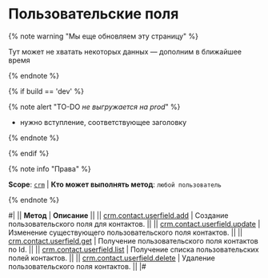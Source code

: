 # Пользовательские поля

{% note warning "Мы еще обновляем эту страницу" %}

Тут может не хватать некоторых данных — дополним в ближайшее время

{% endnote %}

{% if build == 'dev' %}

{% note alert "TO-DO _не выгружается на prod_" %}

- нужно вступление, соответствующее заголовку

{% endnote %}

{% endif %}

{% note info "Права" %}

**Scope**: [`crm`](../../../scopes/permissions.md) | **Кто может выполнять метод**: `любой пользователь`

{% endnote %}

#|
|| **Метод** | **Описание** ||
|| [crm.contact.userfield.add](./crm-contact-userfield-add.md) | Создание пользовательского поля для контактов. ||
|| [crm.contact.userfield.update](./crm-contact-userfield-update.md) | Изменение существующего пользовательского поля контактов. ||
|| [crm.contact.userfield.get](./crm-contact-userfield-get.md) | Получение пользовательского поля контактов по Id. ||
|| [crm.contact.userfield.list](./crm-contact-userfield-list.md) | Получение списка пользовательских полей контактов. ||
|| [crm.contact.userfield.delete](./crm-contact-userfield-delete.md) | Удаление пользовательского поля контактов. ||
|#
